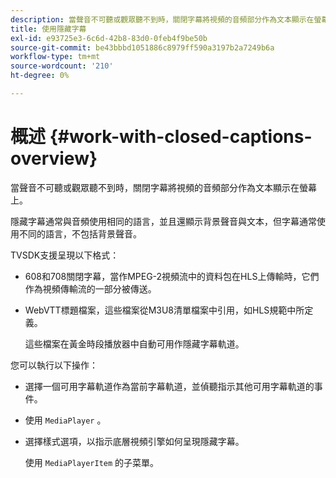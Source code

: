 ```yaml
---
description: 當聲音不可聽或觀眾聽不到時，關閉字幕將視頻的音頻部分作為文本顯示在螢幕上。
title: 使用隱藏字幕
exl-id: e93725e3-6c6d-42b8-83d0-0feb4f9be50b
source-git-commit: be43bbbd1051886c8979ff590a3197b2a7249b6a
workflow-type: tm+mt
source-wordcount: '210'
ht-degree: 0%

---
```


# 概述 {#work-with-closed-captions-overview}

當聲音不可聽或觀眾聽不到時，關閉字幕將視頻的音頻部分作為文本顯示在螢幕上。

隱藏字幕通常與音頻使用相同的語言，並且還顯示背景聲音與文本，但字幕通常使用不同的語言，不包括背景聲音。

TVSDK支援呈現以下格式：

* 608和708關閉字幕，當作MPEG-2視頻流中的資料包在HLS上傳輸時，它們作為視頻傳輸流的一部分被傳送。
* WebVTT標題檔案，這些檔案從M3U8清單檔案中引用，如HLS規範中所定義。

   這些檔案在黃金時段播放器中自動可用作隱藏字幕軌道。

您可以執行以下操作：

* 選擇一個可用字幕軌道作為當前字幕軌道，並偵聽指示其他可用字幕軌道的事件。
* 使用 `MediaPlayer` 。
* 選擇樣式選項，以指示底層視頻引擎如何呈現隱藏字幕。

   使用 `MediaPlayerItem` 的子菜單。
